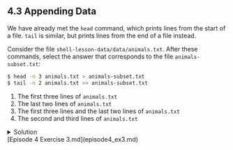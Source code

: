 ## 4.3 Appending Data

We have already met the ```head``` command, which prints lines from the start of a file. ```tail``` is similar, but prints lines from the end of a file instead.

Consider the file ```shell-lesson-data/data/animals.txt```. After these commands, select the answer that corresponds to the file ```animals-subset.txt```:

```bash
$ head -n 3 animals.txt > animals-subset.txt
$ tail -n 2 animals.txt >> animals-subset.txt
```

1. The first three lines of ```animals.txt```
1. The last two lines of ```animals.txt```
1. The first three lines and the last two lines of ```animals.txt```
1. The second and third lines of ```animals.txt```

<details>
  <summary>
Solution
  </summary>

  Option 3 is correct. For option 1 to be correct we would only run the <code>head</code> command. For option 2 to be correct we would only run the <code>tail</code> command. For option 4 to be correct we would have to pipe the output of <code>head</code> into <code>tail -n 2</code> by doing <code>head -n 3 animals.txt | tail -n 2 > animals-subset.txt</code>

</details>
[Episode 4 Exercise 3.md](episode4_ex3.md)

